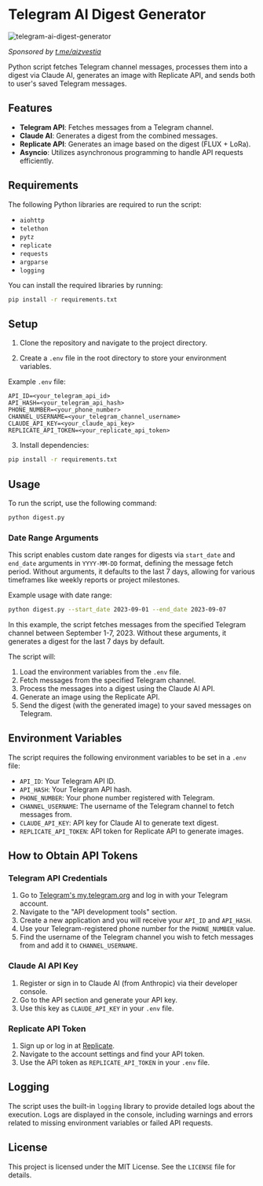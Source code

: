 
# Telegram AI Digest Generator

![telegram-ai-digest-generator](https://github.com/user-attachments/assets/f35701c3-55de-4f5d-b287-8012b901a2eb)

_Sponsored by [t.me/aizvestia](https://t.me/aizvestia)_

Python script fetches Telegram channel messages, processes them into a digest via Claude AI, generates an image with Replicate API, and sends both to user's saved Telegram messages.

## Features

- **Telegram API**: Fetches messages from a Telegram channel.
- **Claude AI**: Generates a digest from the combined messages.
- **Replicate API**: Generates an image based on the digest (FLUX + LoRa).
- **Asyncio**: Utilizes asynchronous programming to handle API requests efficiently.

## Requirements

The following Python libraries are required to run the script:

- `aiohttp`
- `telethon`
- `pytz`
- `replicate`
- `requests`
- `argparse`
- `logging`

You can install the required libraries by running:

```bash
pip install -r requirements.txt
```

## Setup

1. Clone the repository and navigate to the project directory.

2. Create a `.env` file in the root directory to store your environment variables.

Example `.env` file:

```
API_ID=<your_telegram_api_id>
API_HASH=<your_telegram_api_hash>
PHONE_NUMBER=<your_phone_number>
CHANNEL_USERNAME=<your_telegram_channel_username>
CLAUDE_API_KEY=<your_claude_api_key>
REPLICATE_API_TOKEN=<your_replicate_api_token>
```

3. Install dependencies:

```bash
pip install -r requirements.txt
```

## Usage

To run the script, use the following command:

```bash
python digest.py
```

### Date Range Arguments

This script enables custom date ranges for digests via `start_date` and `end_date` arguments in `YYYY-MM-DD` format, defining the message fetch period. Without arguments, it defaults to the last 7 days, allowing for various timeframes like weekly reports or project milestones.

Example usage with date range:

```bash
python digest.py --start_date 2023-09-01 --end_date 2023-09-07
```

In this example, the script fetches messages from the specified Telegram channel between September 1-7, 2023. Without these arguments, it generates a digest for the last 7 days by default.

The script will:
1. Load the environment variables from the `.env` file.
2. Fetch messages from the specified Telegram channel.
3. Process the messages into a digest using the Claude AI API.
4. Generate an image using the Replicate API.
5. Send the digest (with the generated image) to your saved messages on Telegram.

## Environment Variables

The script requires the following environment variables to be set in a `.env` file:

- `API_ID`: Your Telegram API ID.
- `API_HASH`: Your Telegram API hash.
- `PHONE_NUMBER`: Your phone number registered with Telegram.
- `CHANNEL_USERNAME`: The username of the Telegram channel to fetch messages from.
- `CLAUDE_API_KEY`: API key for Claude AI to generate text digest.
- `REPLICATE_API_TOKEN`: API token for Replicate API to generate images.

## How to Obtain API Tokens

### Telegram API Credentials

1. Go to [Telegram's my.telegram.org](https://my.telegram.org/) and log in with your Telegram account.
2. Navigate to the "API development tools" section.
3. Create a new application and you will receive your `API_ID` and `API_HASH`.
4. Use your Telegram-registered phone number for the `PHONE_NUMBER` value.
5. Find the username of the Telegram channel you wish to fetch messages from and add it to `CHANNEL_USERNAME`.

### Claude AI API Key

1. Register or sign in to Claude AI (from Anthropic) via their developer console.
2. Go to the API section and generate your API key.
3. Use this key as `CLAUDE_API_KEY` in your `.env` file.

### Replicate API Token

1. Sign up or log in at [Replicate](https://replicate.com/).
2. Navigate to the account settings and find your API token.
3. Use the API token as `REPLICATE_API_TOKEN` in your `.env` file.

## Logging

The script uses the built-in `logging` library to provide detailed logs about the execution. Logs are displayed in the console, including warnings and errors related to missing environment variables or failed API requests.

## License

This project is licensed under the MIT License. See the `LICENSE` file for details.

